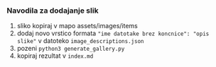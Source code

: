 ### Navodila za dodajanje slik
1. sliko kopiraj v mapo assets/images/items
2. dodaj novo vrstico formata `"ime datotake brez koncnice": "opis slike"` v datoteko `image_descriptions.json`
3. pozeni `python3 generate_gallery.py`
4. kopiraj rezultat v `index.md`
